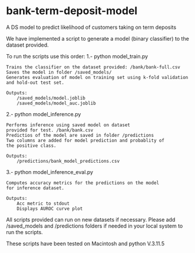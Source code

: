# bank-term-deposit-model
A DS model to predict likelihood of customers taking on term deposits

We have implemented a script to generate a model (binary classifier)
to the dataset provided. 

To run the scripts use this order:
 1.- python model_train.py

 	Trains the classifier on the dataset provided: /bank/bank-full.csv
	Saves the model in folder /saved_models/
	Generates evaluation of model on training set using k-fold validation
 	and hold-out test set.

 	Outputs:
		/saved_models/model.joblib
		/saved_models/model_auc.joblib

 2.- python model_inference.py

	Performs inference using saved model on dataset 
	provided for test. /bank/bank.csv
 	Predictios of the model are saved in folder /predictions
	Two columns are added for model prediction and probablity of
 	the positive class.

	Outputs:
 		/predictions/bank_model_predictions.csv

 3.- python model_inference_eval.py

	Computes accuracy metrics for the predictions on the model 
	for inference dataset.
	
	Outputs:
		Acc metric to stdout
		Displays AUROC curve plot

 All scripts provided can run on new datasets if necessary.
 Please add /saved_models and /predictions folders if needed 
 in your local system to run the scripts.

These scripts have been tested on Macintosh and python V.3.11.5